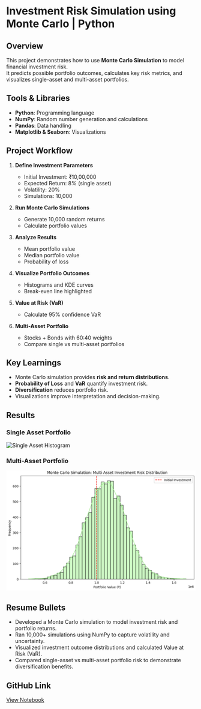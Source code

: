 # Investment Risk Simulation using Monte Carlo | Python

## Overview
This project demonstrates how to use **Monte Carlo Simulation** to model financial investment risk.  
It predicts possible portfolio outcomes, calculates key risk metrics, and visualizes single-asset and multi-asset portfolios.

## Tools & Libraries
- **Python**: Programming language  
- **NumPy**: Random number generation and calculations  
- **Pandas**: Data handling  
- **Matplotlib & Seaborn**: Visualizations  

## Project Workflow
1. **Define Investment Parameters**  
   - Initial Investment: ₹10,00,000  
   - Expected Return: 8% (single asset)  
   - Volatility: 20%  
   - Simulations: 10,000  

2. **Run Monte Carlo Simulations**  
   - Generate 10,000 random returns  
   - Calculate portfolio values  

3. **Analyze Results**  
   - Mean portfolio value  
   - Median portfolio value  
   - Probability of loss  

4. **Visualize Portfolio Outcomes**  
   - Histograms and KDE curves  
   - Break-even line highlighted  

5. **Value at Risk (VaR)**  
   - Calculate 95% confidence VaR  

6. **Multi-Asset Portfolio**  
   - Stocks + Bonds with 60:40 weights  
   - Compare single vs multi-asset portfolios  

## Key Learnings
- Monte Carlo simulation provides **risk and return distributions**.  
- **Probability of Loss** and **VaR** quantify investment risk.  
- **Diversification** reduces portfolio risk.  
- Visualizations improve interpretation and decision-making.  

## Results
### Single Asset Portfolio
![Single Asset Histogram](images/histogram_single.png)

### Multi-Asset Portfolio
![Multi Asset Histogram](images/histogram_multi.png)

## Resume Bullets
- Developed a Monte Carlo simulation to model investment risk and portfolio returns.  
- Ran 10,000+ simulations using NumPy to capture volatility and uncertainty.  
- Visualized investment outcome distributions and calculated Value at Risk (VaR).  
- Compared single-asset vs multi-asset portfolio risk to demonstrate diversification benefits.

## GitHub Link
[View Notebook](InvestmentRisk_MonteCarlo.ipynb)
